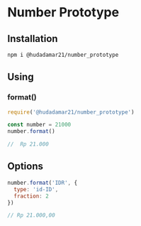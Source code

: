 # Number Prototype

## Installation
```bash
npm i @hudadamar21/number_prototype
```

## Using

### format()
```javascript
require('@hudadamar21/number_prototype')

const number = 21000
number.format()

//  Rp 21.000

```

## Options
```javascript
number.format('IDR', {
  type: 'id-ID',
  fraction: 2
})

// Rp 21.000,00

```

